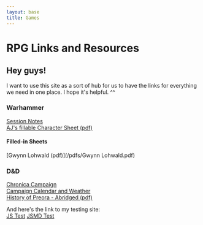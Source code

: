 ```yaml
---
layout: base
title: Games
---
```


# RPG Links and Resources

## Hey guys!

I want to use this site as a sort of hub for us to have the links for everything we need in one place. I hope it's helpful. ^^

### Warhammer

[Session Notes](http://hackmd.io/@departmentof-felonies/tagindex)  
[AJ's fillable Character Sheet (pdf)](/pdfs/wfrpg4_charactersheet_fillable.pdf)

#### Filled-in Sheets

[Gwynn Lohwald (pdf)](/pdfs/Gwynn Lohwald.pdf)

### D&D

[Chronica Campaign](https://www.chronica.ventures/campaigns/2146)  
[Campaign Calendar and Weather](https://fantasy-calendar.com/calendar.php?action=view&id=dcb05fcda318da173ae137447b6ba5f4)  
[History of Preora - Abridged (pdf)](/pdfs/Campaign-Info.pdf)

And here's the link to my testing site:  
[JS Test](/test.html)
[JSMD Test](/test.md)
